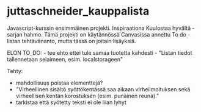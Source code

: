 # juttaschneider_kauppalista
Javascript-kurssin ensimmäinen projekti. Inspiraationa Kuulostaa hyvältä -sarjan hahmo.
Tämä projekti on käytännössä Canvasissa annettu To do -listan tehtävänanto, mutta tässä on joitain lisäyksiä.



  ELON TO_DO:
              - tee ehto ettei tule samaa tuotetta kahdesti
              - "Listan tiedot tallennetaan selaimeen, esim. localstorageen"

Tehty:

- mahdollisuus poistaa elementtejä? 
- "Virheellinen sisältö syöttökentässä saa aikaan virheilmoituksen sekä virheellisen kentän korostuksen (esim. punainen reuna)."
- tarkistaa että syötetty teksti ei ole liian lyhyt
